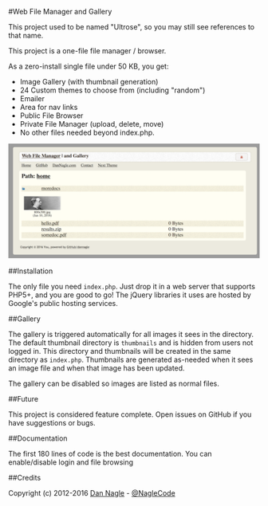#Web File Manager and Gallery

This project used to be named "Ultrose", so you may still see references to that name.

This project is a one-file file manager / browser.

As a zero-install single file under 50 KB, you get:

* Image Gallery (with thumbnail generation)
* 24 Custom themes to choose from (including "random")
* Emailer
* Area for nav links
* Public File Browser
* Private File Manager (upload, delete, move)
* No other files needed beyond index.php.

![File manager screenshot](filemanagerscreenshot.png)

##Installation

The only file you need `index.php`. Just drop it in a web server that supports PHP5+, and you are good to go! The jQuery libraries it uses are hosted by Google's public hosting services.


##Gallery

The gallery is triggered automatically for all images it sees in the directory. The default thumbnail directory is `thumbnails` and is hidden from users not logged in. This directory and thumbnails will be created in the same directory as `index.php`. Thumbnails are generated as-needed when it sees an image file and when that image has been updated.

The gallery can be disabled so images are listed as normal files.


##Future

This project is considered feature complete. Open issues on GitHub if you have suggestions or bugs.

##Documentation

The first 180 lines of code is the best documentation. You can enable/disable login and file browsing

##Credits

Copyright (c) 2012-2016 [Dan Nagle][personal_site] - [@NagleCode][twitter_site]

[personal_site]: http://dannagle.com
[twitter_site]: https://twitter.com/NagleCode
